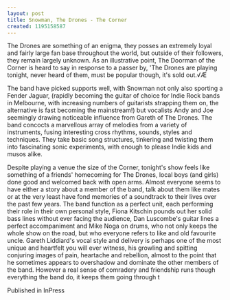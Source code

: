 ```yaml
---
layout: post
title: Snowman, The Drones - The Corner
created: 1195158587
---
```



The Drones are something of an enigma, they posses an extremely loyal and fairly large fan base throughout the world, but outside of their followers, they remain largely unknown. As an illustrative point, The Doorman of the Corner is heard to say in response to a passer by, 'The Drones are playing tonight, never heard of them, must be popular though, it's sold out.√Æ

The band have picked supports well, with Snowman not only also sporting a Fender Jaguar, (rapidly becoming the guitar of choice for Indie Rock bands in Melbourne, with increasing numbers of guitarists strapping them on, the alternative is fast becoming the mainstream!) but vocalists Andy and Joe seemingly drawing noticeable influence from Gareth of The Drones. The band concocts a marvellous array of melodies from a variety of instruments, fusing interesting cross rhythms, sounds, styles and techniques. They take basic song structures, tinkering and twisting them into fascinating sonic experiments, with enough to please Indie kids and musos alike.

Despite playing a venue the size of the Corner, tonight's show feels like something of a friends' homecoming for The Drones, local boys (and girls) done good and welcomed back with open arms. Almost everyone seems to have either a story about a member of the band, talk about them like mates or at the very least have fond memories of a soundtrack to their lives over the past few years. The band function as a perfect unit, each performing their role in their own personal style, Fiona Kitschin pounds out her solid bass lines without ever facing the audience, Dan Luscombe's guitar lines a perfect accompaniment and Mike Noga on drums, who not only keeps the whole show on the road, but who everyone refers to like and old favourite uncle. Gareth Liddiard's vocal style and delivery is perhaps one of the most unique and heartfelt you will ever witness, his growling and spitting conjuring images of pain, heartache and rebellion, almost to the point that he sometimes appears to overshadow and dominate the other members of the band. However a real sense of comradery and friendship runs though everything the band do, it keeps them going through t


Published in InPress
